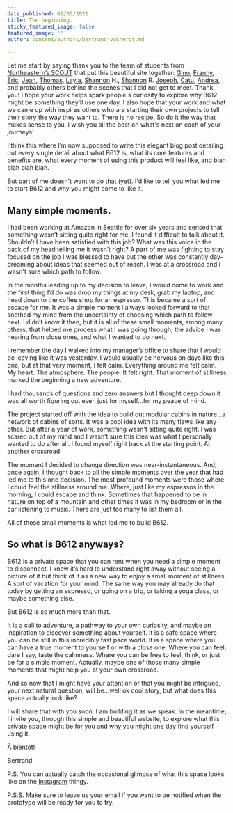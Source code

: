 ```yaml
---
date_published: 02/05/2021
title: The beginning.
sticky_featured_image: false
featured_image: ''
author: content/authors/bertrand-vacherot.md

---
```

Let me start by saying thank you to the team of students from [Northeastern’s SCOUT](https://scout.camd.northeastern.edu/) that put this beautiful site together: [Gino](https://www.ginojacob.com/), [Franny](https://www.frannykuth.com/), [Eric](https://www.erickim.io/), [Jean](https://www.linkedin.com/in/jean-zhang/), [Thomas](https://www.thomas.wang/), [Layla](https://laylabaghai.myportfolio.com/), [Shannon](https://www.linkedin.com/in/shannon-haley/) H., [Shannon](http://shannonreilly.me/) R. [Joseph](https://josephmannis.com/), [Catu](https://catalinaberretta.com/), [Andrea](https://www.linkedin.com/in/andrea-barrios-duran/), and probably others behind the scenes that I did not get to meet. Thank you! I hope your work helps spark people's curiosity to explore why B612 might be something they’ll use one day. I also hope that your work and what we came up with inspires others who are starting their own projects to tell their story the way they want to. There is no recipe. So do it the way that makes sense to you. I wish you all the best on what's next on each of your journeys!

I think this where I’m now supposed to write this elegant blog post detailing out every single detail about what B612 is, what its core features and benefits are, what every moment of using this product will feel like, and blah blah blah blah.

But part of me doesn't want to do that (yet). I'd like to tell you what led me to start B612 and why you might come to like it.

## Many simple moments.

I had been working at Amazon in Seattle for over six years and sensed that something wasn’t sitting quite right for me. I found it difficult to talk about it. Shouldn’t I have been satisfied with this job? What was this voice in the back of my head telling me it wasn’t right? A part of me was fighting to stay focused on the job I was blessed to have but the other was constantly day-dreaming about ideas that seemed out of reach. I was at a crossroad and I wasn't sure which path to follow.

In the months leading up to my decision to leave, I would come to work and the first thing I’d do was drop my things at my desk, grab my laptop, and head down to the coffee shop for an espresso. This became a sort of escape for me. It was a simple moment I always looked forward to that soothed my mind from the uncertainty of choosing which path to follow next. I didn’t know it then, but it is all of these small moments, among many others, that helped me process what I was going through, the advice I was hearing from close ones, and what I wanted to do next.

I remember the day I walked into my manager’s office to share that I would be leaving like it was yesterday. I would usually be nervous on days like this one, but at that very moment, I felt calm. Everything around me felt calm. My heart. The atmosphere. The people. It felt right. That moment of stillness marked the beginning a new adventure.

I had thousands of questions and zero answers but I thought deep down it was all worth figuring out even just for myself...for my peace of mind.

The project started off with the idea to build out modular cabins in nature...a network of cabins of sorts. It was a cool idea with its many flaws like any other. But after a year of work, something wasn't sitting quite right. I was scared out of my mind and I wasn’t sure this idea was what I personally wanted to do after all. I found myself right back at the starting point. At another crossroad. 

The moment I decided to change direction was near-instantaneous. And, once again, I thought back to all the simple moments over the year that had led me to this one decision. The most profound moments were those where I could feel the stillness around me. Where, just like my espressos in the morning, I could escape and think. Sometimes that happened to be in nature on top of a mountain and other times it was in my bedroom or in the car listening to music. There are just too many to list them all.

All of those small moments is what led me to build B612.

## So what is B612 anyways?

B612 is a private space that you can rent when you need a simple moment to disconnect. I know it’s hard to understand right away without seeing a picture of it but think of it as a new way to enjoy a small moment of stillness. A sort of vacation for your mind. The same way you may already do that today by getting an espresso, or going on a trip, or taking a yoga class, or maybe something else.

But B612 is so much more than that.

It is a call to adventure, a pathway to your own curiosity, and maybe an inspiration to discover something about yourself. It is a safe space where you can be still in this incredibly fast pace world. It is a space where you can have a true moment to yourself or with a close one. Where you can feel, dare I say, taste the calmness. Where you can be free to feel, think, or just be for a simple moment. Actually, maybe one of those many simple moments that might help you at your own crossroad.

And so now that I might have your attention or that you might be intrigued, your next natural question, will be…well ok cool story, but what does this space actually look like?

I will share that with you soon. I am building it as we speak. In the meantime, I invite you, through this simple and beautiful website, to explore what this private space might be for you and why you might one day find yourself using it.

À bientôt!

Bertrand.

P.S. You can actually catch the occasional glimpse of what this space looks like on the [Instagram](https://www.instagram.com/at_b612/) thingy.

P.S.S. Make sure to leave us your email if you want to be notified when the prototype will be ready for you to try.